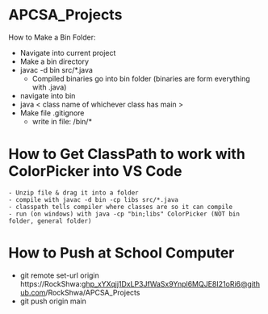 # APCSA_Projects

How to Make a Bin Folder:
 - Navigate into current project
 - Make a bin directory
 - javac -d bin src/*.java
    - Compiled binaries go into bin folder (binaries are form everything with .java)
- navigate into bin
- java < class name of whichever class has main >
- Make file .gitignore
    - write in file: /bin/*

# How to Get ClassPath to work with ColorPicker into VS Code
    - Unzip file & drag it into a folder
    - compile with javac -d bin -cp libs src/*.java
    - classpath tells compiler where classes are so it can compile
    - run (on windows) with java -cp "bin;libs" ColorPicker (NOT bin folder, general folder)

# How to Push at School Computer
- git remote set-url origin https://RockShwa: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@github.com/RockShwa/APCSA_Projects
- git push origin main
